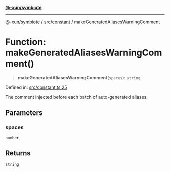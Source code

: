 [**@-xun/symbiote**](../../../README.md)

***

[@-xun/symbiote](../../../README.md) / [src/constant](../README.md) / makeGeneratedAliasesWarningComment

# Function: makeGeneratedAliasesWarningComment()

> **makeGeneratedAliasesWarningComment**(`spaces`): `string`

Defined in: [src/constant.ts:25](https://github.com/Xunnamius/symbiote/blob/48c46d37ea3b78fc8beb9f4e201920c2bff28719/src/constant.ts#L25)

The comment injected before each batch of auto-generated aliases.

## Parameters

### spaces

`number`

## Returns

`string`
